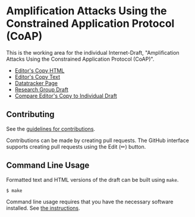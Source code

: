 # Amplification Attacks Using the Constrained Application Protocol (CoAP)

This is the working area for the individual Internet-Draft, "Amplification Attacks Using the Constrained Application Protocol (CoAP)".

* [Editor's Copy HTML](https://t2trg.github.io/t2trg-amplification-attacks/draft-irtf-t2trg-amplification-attacks.html)
* [Editor's Copy Text](https://t2trg.github.io/t2trg-amplification-attacks/draft-irtf-t2trg-amplification-attacks.txt)
* [Datatracker Page](https://datatracker.ietf.org/doc/draft-irtf-t2trg-amplification-attacks)
* [Research Group Draft](https://datatracker.ietf.org/doc/html/draft-irtf-t2trg-amplification-attacks)
* [Compare Editor's Copy to Individual Draft](https://t2trg.github.io/t2trg-amplification-attacks/#go.draft-irtf-t2trg-amplification-attacks.diff)


## Contributing

See the
[guidelines for contributions](https://github.com/t2trg/t2trg-amplification-attacks/blob/main/CONTRIBUTING.md).

Contributions can be made by creating pull requests.
The GitHub interface supports creating pull requests using the Edit (✏) button.


## Command Line Usage

Formatted text and HTML versions of the draft can be built using `make`.

```sh
$ make
```

Command line usage requires that you have the necessary software installed.  See
[the instructions](https://github.com/martinthomson/i-d-template/blob/main/doc/SETUP.md).

